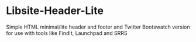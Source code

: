 Libsite-Header-Lite
===================

Simple HTML minimal/lite header and footer and Twitter Bootswatch version for use with tools like FindIt, Launchpad and SRRS
